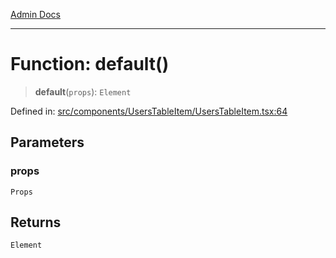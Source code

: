 [Admin Docs](/)

***

# Function: default()

> **default**(`props`): `Element`

Defined in: [src/components/UsersTableItem/UsersTableItem.tsx:64](https://github.com/PalisadoesFoundation/talawa-admin/blob/main/src/components/UsersTableItem/UsersTableItem.tsx#L64)

## Parameters

### props

`Props`

## Returns

`Element`
